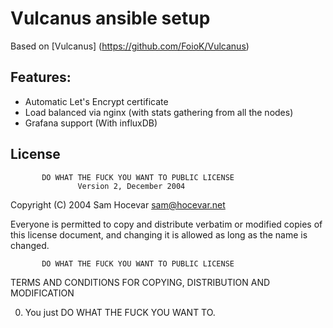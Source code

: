# Vulcanus ansible setup
Based on [Vulcanus] (https://github.com/FoioK/Vulcanus)

## Features:
* Automatic Let's Encrypt certificate
* Load balanced via nginx (with stats gathering from all the nodes)
* Grafana support (With influxDB)


## License
           DO WHAT THE FUCK YOU WANT TO PUBLIC LICENSE
                   Version 2, December 2004

Copyright (C) 2004 Sam Hocevar <sam@hocevar.net>

Everyone is permitted to copy and distribute verbatim or modified
copies of this license document, and changing it is allowed as long
as the name is changed.

           DO WHAT THE FUCK YOU WANT TO PUBLIC LICENSE
  TERMS AND CONDITIONS FOR COPYING, DISTRIBUTION AND MODIFICATION

 0. You just DO WHAT THE FUCK YOU WANT TO.
